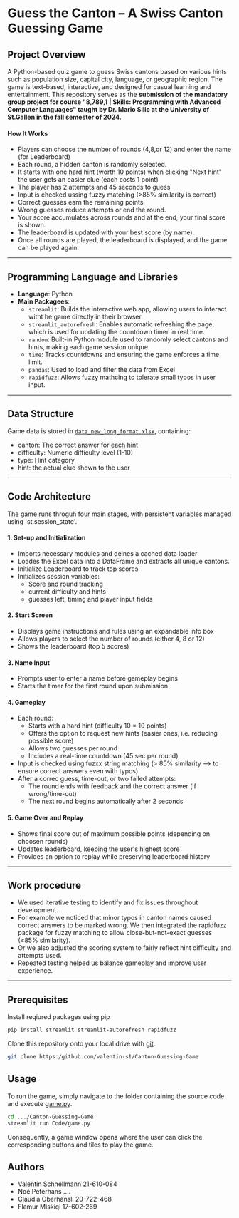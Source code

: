 # Guess the Canton – A Swiss Canton Guessing Game

## Project Overview

A Python-based quiz game to guess Swiss cantons based on various hints such as population size, capital city, language, or geographic region. 
The game is text-based, interactive, and designed for casual learning and entertainment.
This repository serves as the **submission of the mandatory group project for course "8,789,1 | Skills: Programming with Advanced Computer Languages" taught by Dr. Mario Silic at the University of St.Gallen in the fall semester of 2024.**


#### How It Works

- Players can choose the number of rounds (4,8,or 12) and enter the name (for Leaderboard)
- Each round, a hidden canton is randomly selected.
- It starts with one hard hint (worth 10 points) when clicking "Next hint" the user gets an easier clue (each costs 1 point)
- The player has 2 attempts and 45 seconds to guess
- Input is checked ussing fuzzy matching (>85% similarity is correct)
- Correct guesses earn the remaining points.
- Wrong guesses reduce attempts or end the round.
- Your score accumulates across rounds and at the end, your final score is shown.
- The leaderboard is updated with your best score (by name).
- Once all rounds are played, the leaderboard is displayed, and the game can be played again.

---

## Programming Language and Libraries

- **Language**: Python
- **Main Packagees**:
  - `streamlit`: Builds the interactive web app, allowing users to interact witht he game directly in their browser.
  - `streamlit_autorefresh`: Enables automatic refreshing the page, which is used for updating the countdown timer in real time.
  - `random`: Built-in Python module used to randomly select cantons and hints, making each game session unique.
  - `time`: Tracks countdowns and ensuring the game enforces a time limit.
  - `pandas`: Used to load and filter the data from Excel
  - `rapidfuzz`: Allows fuzzy mathcing to tolerate small typos in user input.

---

## Data Structure

Game data is stored in [`data_new_long_format.xlsx`](Data/data_new_long_format.xlsx), containing:
- canton: The correct answer for each hint
- difficulty: Numeric difficulty level (1-10)
- type: Hint category
- hint: the actual clue shown to the user

---

## Code Architecture

The game runs throguh four main stages, with persistent variables managed using 'st.session_state'.

#### 1. Set-up and Initialization
- Imports necessary modules and deines a cached data loader
- Loades the Excel data into a DataFrame and extracts all unique cantons.
- Initialize Leaderboard to track top scores
- Initializes session variables:
  - Score and round tracking
  - current difficulty and hints
  - guesses left, timing and player input fields

#### 2. Start Screen
- Displays game instructions and rules using an expandable info box
- Allows players to select the number of rounds (either 4, 8 or 12)
- Shows the leaderboard (top 5 scores)

#### 3. Name Input
- Prompts user to enter a name before gameplay begins
- Starts the timer for the first round upon submission

#### 4. Gameplay
- Each round:
  - Starts with a hard hint (difficulty 10 = 10 points)
  - Offers the option to request new hints (easier ones, i.e. reducing possible score)
  - Allows two guesses per round
  - Includes a real-time countdown (45 sec per round)
- Input is checked using fuzxx string matching (> 85% similarity --> to ensure correct answers even with typos)
- After a correc guess, time-out, or two failed attempts:
  - The round ends with feedback and the correct answer (if wrong/time-out)
  - The next round begins automatically after 2 seconds
 
#### 5. Game Over and Replay
- Shows final score out of maximum possible points (depending on choosen rounds)
- Updates leaderboard, keeping the user's highest score
- Provides an option to replay while preserving leaderboard history

---

## Work procedure
- We used iterative testing to identify and fix issues throughout development.
- For example we noticed that minor typos in canton names caused correct answers to be marked wrong. We then integrated the rapidfuzz package for fuzzy matching to allow close-but-not-exact guesses (≥85% similarity).
- Or we also adjusted the scoring system to fairly reflect hint difficulty and attempts used.
- Repeated testing helped us balance gameplay and improve user experience.

---

## Prerequisites

Install reqiured packages using pip

```bash
pip install streamlit streamlit-autorefresh rapidfuzz
```

Clone this repository onto your local drive with [git](https://git-scm.com/).

```bash
git clone https:/github.com/valentin-s1/Canton-Guessing-Game
```

## Usage

To run the game, simply navigate to the folder containing the source code and execute [game.py](Code/game.py).

``` bash
cd .../Canton-Guessing-Game 
streamlit run Code/game.py
```

Consequently, a game window opens where the user can click the corresponding buttons and tiles to play the game. 

## Authors

- Valentin Schnellmann  21-610-084
- Noé Peterhans ....
- Claudia Oberhänsli 20-722-468
- Flamur Miskiqi 17-602-269



